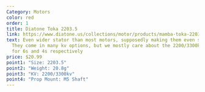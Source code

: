```yaml
---
Category: Motors
color: red
order: 1
title: Diatone Toka 2203.5
link: https://www.diatone.us/collections/motor/products/mamba-toka-2203-5-1650kv-2650kv-3300kv-racing-motor-green
text: Even wider stator than most motors, supposedly making them even smoother.
  They come in many kv options, but we mostly care about the 2200/3300kv ones,
  for 6s and 4s respectively
price: $20.99
point1: "Size: 2203.5"
point2: "Weight: 20.8g"
point3: "KV: 2200/3300kv"
point4: "Prop Mount: M5 Shaft"
---
```


